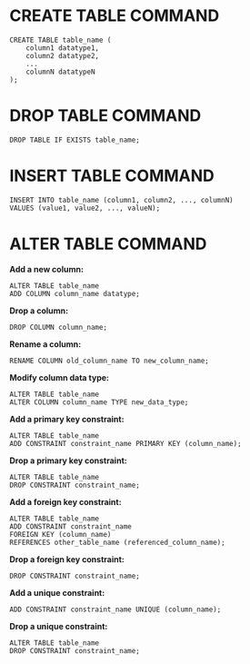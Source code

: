 # CREATE TABLE COMMAND
```
CREATE TABLE table_name (
    column1 datatype1,
    column2 datatype2,
    ...
    columnN datatypeN
);
```

# DROP TABLE COMMAND
```
DROP TABLE IF EXISTS table_name;
```

# INSERT TABLE COMMAND
```
INSERT INTO table_name (column1, column2, ..., columnN)
VALUES (value1, value2, ..., valueN);
```

# ALTER TABLE COMMAND
**Add a new column:**
```
ALTER TABLE table_name
ADD COLUMN column_name datatype;
```
**Drop a column:**

```ALTER TABLE table_name
DROP COLUMN column_name;
```

**Rename a column:**

```ALTER TABLE table_name
RENAME COLUMN old_column_name TO new_column_name;
```

**Modify column data type:**

```
ALTER TABLE table_name
ALTER COLUMN column_name TYPE new_data_type;
```
**Add a primary key constraint:**

```
ALTER TABLE table_name
ADD CONSTRAINT constraint_name PRIMARY KEY (column_name);
```

**Drop a primary key constraint:**


```
ALTER TABLE table_name
DROP CONSTRAINT constraint_name;
```
**Add a foreign key constraint:**


```
ALTER TABLE table_name
ADD CONSTRAINT constraint_name
FOREIGN KEY (column_name)
REFERENCES other_table_name (referenced_column_name);
```


**Drop a foreign key constraint:**


```ALTER TABLE table_name
DROP CONSTRAINT constraint_name;
```

**Add a unique constraint:**

```ALTER TABLE table_name
ADD CONSTRAINT constraint_name UNIQUE (column_name);
```

**Drop a unique constraint:**

```
ALTER TABLE table_name
DROP CONSTRAINT constraint_name;
```